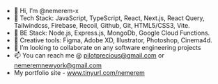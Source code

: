 - 👋 Hi, I’m @nemerem-x
- 🌱 Tech Stack: JavaScript, TypeScript, React, Next.js, React Query, Tailwindcss, Firebase, Recoil, Github, Git, HTML5/CSS3, Vite.
- 🌱 BE Stack: Node.js, Express.js, MongoDb, Google Cloud Functions.
- 🌱 Creative tools: Figma, Adobe XD, Illustrator, Photoshop, Cinema4d.
- 💞️ I’m looking to collaborate on any software engineering projects
- 📫 You can reach me @ pilotprecious@gmail.com or nemeremnewyork@gmail.com
- My portfolio site - www.tinyurl.com/nemerem
